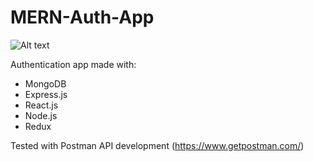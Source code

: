 # MERN-Auth-App

![Alt text](/client/public/mern_auth_app.gif?raw=true "Screenshot")

Authentication app made with:
- MongoDB
- Express.js
- React.js
- Node.js
- Redux

Tested with Postman API development (https://www.getpostman.com/)
